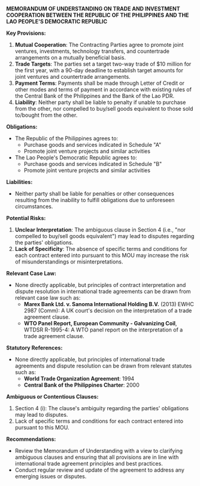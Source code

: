 **MEMORANDUM OF UNDERSTANDING ON TRADE AND INVESTMENT COOPERATION BETWEEN THE REPUBLIC OF THE PHILIPPINES AND THE LAO PEOPLE'S DEMOCRATIC REPUBLIC**

**Key Provisions:**

1. **Mutual Cooperation**: The Contracting Parties agree to promote joint ventures, investments, technology transfers, and countertrade arrangements on a mutually beneficial basis.
2. **Trade Targets**: The parties set a target two-way trade of $10 million for the first year, with a 90-day deadline to establish target amounts for joint ventures and countertrade arrangements.
3. **Payment Terms**: Payments shall be made through Letter of Credit or other modes and terms of payment in accordance with existing rules of the Central Bank of the Philippines and the Bank of the Lao PDR.
4. **Liability**: Neither party shall be liable to penalty if unable to purchase from the other, nor compelled to buy/sell goods equivalent to those sold to/bought from the other.

**Obligations:**

* The Republic of the Philippines agrees to:
	+ Purchase goods and services indicated in Schedule "A"
	+ Promote joint venture projects and similar activities
* The Lao People's Democratic Republic agrees to:
	+ Purchase goods and services indicated in Schedule "B"
	+ Promote joint venture projects and similar activities

**Liabilities:**

* Neither party shall be liable for penalties or other consequences resulting from the inability to fulfill obligations due to unforeseen circumstances.

**Potential Risks:**

1. **Unclear Interpretation**: The ambiguous clause in Section 4 (i.e., "nor compelled to buy/sell goods equivalent") may lead to disputes regarding the parties' obligations.
2. **Lack of Specificity**: The absence of specific terms and conditions for each contract entered into pursuant to this MOU may increase the risk of misunderstandings or misinterpretations.

**Relevant Case Law:**

* None directly applicable, but principles of contract interpretation and dispute resolution in international trade agreements can be drawn from relevant case law such as:
	+ **Marex Bank Ltd. v. Sanoma International Holding B.V.** (2013) EWHC 2987 (Comm): A UK court's decision on the interpretation of a trade agreement clause.
	+ **WTO Panel Report, European Community - Galvanizing Coil**, WTDSR R-1995-4: A WTO panel report on the interpretation of a trade agreement clause.

**Statutory References:**

* None directly applicable, but principles of international trade agreements and dispute resolution can be drawn from relevant statutes such as:
	+ **World Trade Organization Agreement**: 1994
	+ **Central Bank of the Philippines Charter**: 2000

**Ambiguous or Contentious Clauses:**

1. Section 4 (i): The clause's ambiguity regarding the parties' obligations may lead to disputes.
2. Lack of specific terms and conditions for each contract entered into pursuant to this MOU.

**Recommendations:**

* Review the Memorandum of Understanding with a view to clarifying ambiguous clauses and ensuring that all provisions are in line with international trade agreement principles and best practices.
* Conduct regular review and update of the agreement to address any emerging issues or disputes.